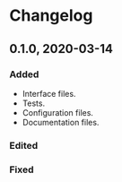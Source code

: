 # Changelog

## 0.1.0, 2020-03-14

### Added

- Interface files.
- Tests.
- Configuration files.
- Documentation files.

### Edited

### Fixed
